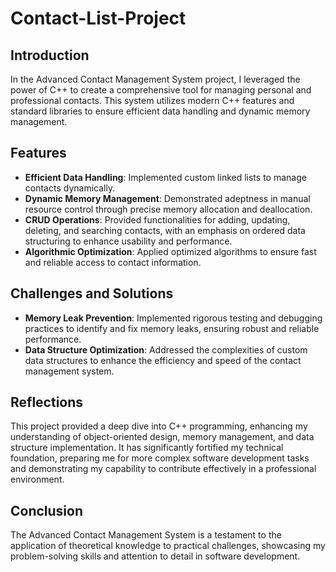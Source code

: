 # Contact-List-Project

## Introduction

In the Advanced Contact Management System project, I leveraged the power of C++ to create a comprehensive tool for managing personal and professional contacts. This system utilizes modern C++ features and standard libraries to ensure efficient data handling and dynamic memory management.

## Features

- **Efficient Data Handling**: Implemented custom linked lists to manage contacts dynamically.
- **Dynamic Memory Management**: Demonstrated adeptness in manual resource control through precise memory allocation and deallocation.
- **CRUD Operations**: Provided functionalities for adding, updating, deleting, and searching contacts, with an emphasis on ordered data structuring to enhance usability and performance.
- **Algorithmic Optimization**: Applied optimized algorithms to ensure fast and reliable access to contact information.

## Challenges and Solutions

- **Memory Leak Prevention**: Implemented rigorous testing and debugging practices to identify and fix memory leaks, ensuring robust and reliable performance.
- **Data Structure Optimization**: Addressed the complexities of custom data structures to enhance the efficiency and speed of the contact management system.

## Reflections

This project provided a deep dive into C++ programming, enhancing my understanding of object-oriented design, memory management, and data structure implementation. It has significantly fortified my technical foundation, preparing me for more complex software development tasks and demonstrating my capability to contribute effectively in a professional environment.

## Conclusion

The Advanced Contact Management System is a testament to the application of theoretical knowledge to practical challenges, showcasing my problem-solving skills and attention to detail in software development.
